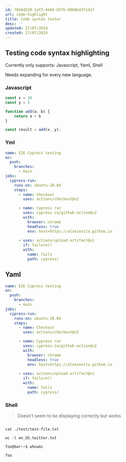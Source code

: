 ```yaml
---
id: 76b6d520-1af3-4484-b5fb-8068b43f1417
url: code-highlight
title: Code syntax tester
desc: ''
updated: 27/07/2024
created: 27/07/2024
---
```


## Testing code syntax highlighting

Currently only supports: Javascript, Yaml, Shell

Needs expanding for every new language.

### Javascript

```javascript
const x = 10
const y = 5

function add(a, b) {
    return a + b
}

const result = add(x, y);
```

### Yml

```yml
name: E2E Cypress testing
on:
  push:
    branches:
      - main
jobs:
  cypress-run:
    runs-on: ubuntu-20.04
    steps:
      - name: Checkout
        uses: actions/checkout@v2

      - name: Cypress run
        uses: cypress-io/github-action@v2
        with:
          browser: chrome
          headless: true
          env: host=https://alanionita.github.io
          
      - uses: actions/upload-artifact@v1
        if: failure()
        with:
          name: fails
          path: cypress/    
```

## Yaml

```yaml
name: E2E Cypress testing
on:
  push:
    branches:
      - main
jobs:
  cypress-run:
    runs-on: ubuntu-20.04
    steps:
      - name: Checkout
        uses: actions/checkout@v2

      - name: Cypress run
        uses: cypress-io/github-action@v2
        with:
          browser: chrome
          headless: true
          env: host=https://alanionita.github.io
          
      - uses: actions/upload-artifact@v1
        if: failure()
        with:
          name: fails
          path: cypress/    
```


### Shell

> Doesn't seem to be displaying correctly but works

```shell

cat ./test/test-file.txt

wc -l en_US.twitter.txt

foo@bar:~$ whoami

foo

```